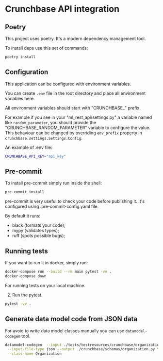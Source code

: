 # Crunchbase API integration

## Poetry

This project uses poetry. It's a modern dependency management
tool.

To install deps use this set of commands:

```bash
poetry install
```

## Configuration

This application can be configured with environment variables.

You can create `.env` file in the root directory and place all
environment variables here. 

All environment variables should start with "CRUNCHBASE_" prefix.

For example if you see in your "ml_rest_api/settings.py" a variable named like
`random_parameter`, you should provide the "CRUNCHBASE_RANDOM_PARAMETER" 
variable to configure the value. This behaviour can be changed by overriding `env_prefix` property
in `crunchbase.settings.Settings.Config`.

An example of .env file:
```bash
CRUNCHBASE_API_KEY="api_key"
```

## Pre-commit

To install pre-commit simply run inside the shell:
```bash
pre-commit install
```

pre-commit is very useful to check your code before publishing it.
It's configured using .pre-commit-config.yaml file.

By default it runs:
* black (formats your code);
* mypy (validates types);
* ruff (spots possible bugs);


## Running tests

If you want to run it in docker, simply run:

```bash
docker-compose run --build --rm main pytest -vv .
docker-compose down
```

For running tests on your local machine.


2. Run the pytest.
```bash
pytest -vv .
```


## Generate data model code from JSON data

For avoid to write data model classes manually you can use `datamodel-codegen` tool.

```bash
datamodel-codegen  --input ./tests/testresources/crunchbase/organizations/test_organization.json \
 --input-file-type json --output ./crunchbase/schemas/organization.py \
 --class-name Organization
```